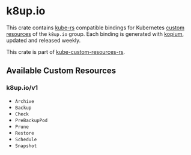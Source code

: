 <!--
SPDX-FileCopyrightText: The kube-custom-resources-rs Authors
SPDX-License-Identifier: 0BSD
 -->

# k8up.io

This crate contains [kube-rs](https://kube.rs/) compatible bindings for Kubernetes [custom resources](https://kubernetes.io/docs/tasks/extend-kubernetes/custom-resources/custom-resource-definitions/) of the `k8up.io` group. Each binding is generated with [kopium](https://github.com/kube-rs/kopium), updated and released weekly.

This crate is part of [kube-custom-resources-rs](https://github.com/metio/kube-custom-resources-rs).

## Available Custom Resources

### k8up.io/v1
- `Archive`
- `Backup`
- `Check`
- `PreBackupPod`
- `Prune`
- `Restore`
- `Schedule`
- `Snapshot`
